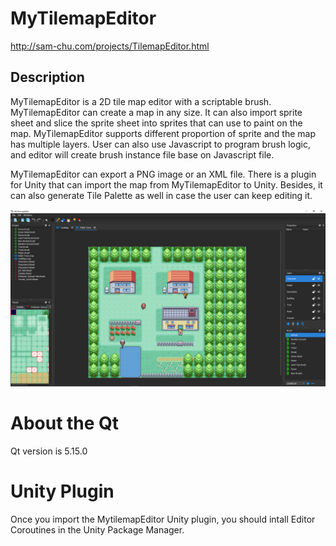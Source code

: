 # MyTilemapEditor
http://sam-chu.com/projects/TilemapEditor.html
## Description
MyTilemapEditor is a 2D tile map editor with a scriptable brush. 
MyTilemapEditor can create a map in any size. It can also import sprite sheet and slice the sprite sheet into sprites that can use to paint on the map. 
MyTilemapEditor supports different proportion of sprite and the map has multiple layers. User can also use Javascript to program brush logic, 
and editor will create brush instance file base on Javascript file.

MyTilemapEditor can export a PNG image or an XML file. There is a plugin for Unity that can import the map from MyTilemapEditor to Unity. Besides, it can also generate Tile Palette as well in case the user can keep editing it.

![demo_img1](/img/screenshot1.png)

# About the Qt
Qt version is 5.15.0

# Unity Plugin
Once you import the MytilemapEditor Unity plugin, you should intall Editor Coroutines in the Unity Package Manager.
